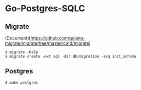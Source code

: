 # Go-Postgres-SQLC

## Migrate

(Document)[https://github.com/golang-migrate/migrate/tree/master/cmd/migrate]

```
$ migrate -help
$ migrate create -ext sql -dir db/migration -seq init_schema
```

## Postgres

```
$ make postgres
```

